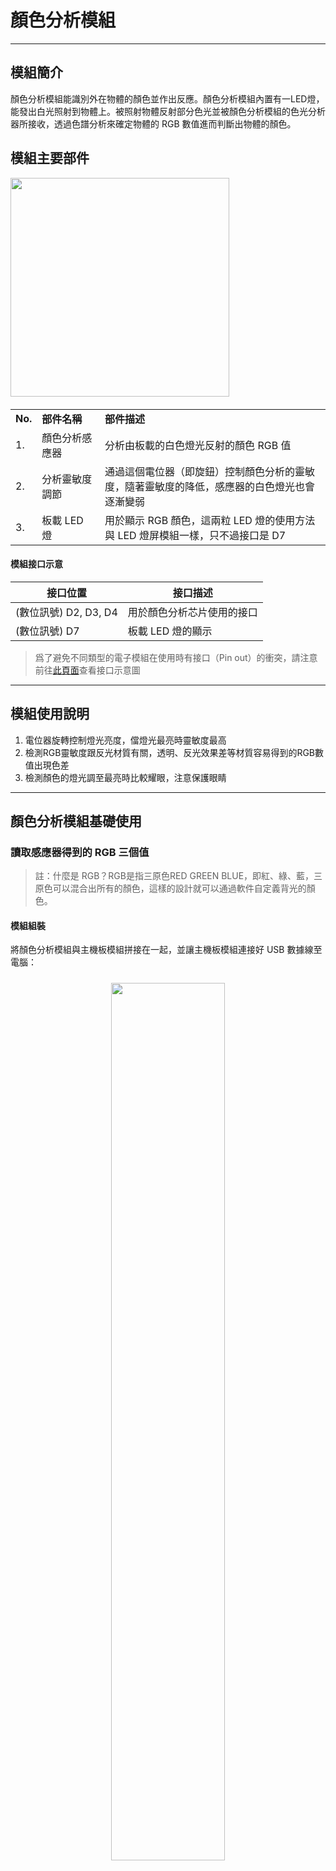 # 顏色分析模組
---

## 模組簡介

顏色分析模組能識別外在物體的顏色並作出反應。顏色分析模組內置有一LED燈，能發出白光照射到物體上。被照射物體反射部分色光並被顏色分析模組的色光分析器所接收，透過色譜分析來確定物體的 RGB 數值進而判斷出物體的顏色。


## 模組主要部件

<img src="../media/colorAnalysize.jpg" width="350"/>

<table style="margin-top:20px;">
	<tr>
		<td width="6%" style="font-weight: bold;">No.</td>
		<td width="20%" style="font-weight: bold;">部件名稱</td>
		<td style="font-weight: bold;">部件描述</td>
	</tr>
	<tr>
		<td>1.</td>
		<td>顏色分析感應器</td>
		<td>分析由板載的白色燈光反射的顏色 RGB 值</td>
	</tr>
	<tr>
		<td>2.</td>
		<td>分析靈敏度調節</td>
		<td>通過這個電位器（即旋鈕）控制顏色分析的靈敏度，隨著靈敏度的降低，感應器的白色燈光也會逐漸變弱</td>
	</tr>
	<tr>
		<td>3.</td>
		<td>板載 LED 燈</td>
		<td>用於顯示 RGB 顏色，這兩粒 LED 燈的使用方法與 LED 燈屏模組一樣，只不過接口是 D7</td>
	</tr>
</table>

#### 模組接口示意

| 接口位置 | 接口描述           |
| -------- | ------------------ |
| (數位訊號) D2, D3, D4    | 用於顏色分析芯片使用的接口       |
| (數位訊號) D7   | 板載 LED 燈的顯示 |

> 爲了避免不同類型的電子模組在使用時有接口（Pin out）的衝突，請注意前往[此頁面](/cocomod/pinout-map)查看接口示意圖

---

## 模組使用說明
1. 電位器旋轉控制燈光亮度，儅燈光最亮時靈敏度最高
2. 檢測RGB靈敏度跟反光材質有關，透明、反光效果差等材質容易得到的RGB數值出現色差
3. 檢測顏色的燈光調至最亮時比較耀眼，注意保護眼睛
---

## 顏色分析模組基礎使用

### 讀取感應器得到的 RGB 三個值

> 註：什麼是 RGB？RGB是指三原色RED GREEN BLUE，即紅、綠、藍，三原色可以混合出所有的顏色，這樣的設計就可以通過軟件自定義背光的顏色。

#### 模組組裝

將顏色分析模組與主機板模組拼接在一起，並讓主機板模組連接好 USB 數據線至電腦：

<div style="padding: 10px 0 10px 0;text-align: center;"><img src="../media/colorAnalysize_assemble.jpg" width="60%" /></div>

#### 積木編程

<div style="padding: 10px 0 10px 0;text-align: center;"><img src="../media/colorAnalysize_block_getRGB.jpg" width="100%" /></div>

#### 最終效果

程式上傳成功後，請點擊右側工具欄的序列埠窗口來查看觸摸感應的數據輸出：

<div style="border:1px solid rgba(0,0,0,.1);padding: 10px 0 10px 0;text-align: center;"><img src="../media/Mar-10-2019 19-55-22.gif" width="40%" /></div>

<div style="padding: 10px 0 10px 0;text-align: center;"><img src="../media/colorAnalysize_result_getRGB.jpg" width="50%" /></div>

---

## 顏色分析模組進階使用

### 製作顏色吸取 LED 燈

#### 模組組裝

將主機板模組，與顏色分析模組 + LED 燈屏模組 + 平行轉接模組結合在一起，並將主機板模組連接到電腦端：

<div style="padding: 10px 0 10px 0;text-align: center;">
	<img style="margin-right:20px;" src="../media/colorAnalysize_module_setLED.jpg" width="40%" />
	<img src="../media/colorAnalysize_assembly_setLED.jpg" width="40%" />
</div>

#### 積木編程

<img src="../media/colorAnalysize_block_setLED.jpg" width="100%"/>

#### 最終效果

程式上傳成功後，將顏色分析模組上的「黃色」部分靠近有色物體（建議使用彩色卡紙），隨後 LED 燈屏便會根據顏色分析模組讀取到的 RGB 數值，顯示近似的顏色

---

## RGB 取色器

<div>
	<iframe style="border: 0" id="inlineColorPicker"
    title="Inline Color Picker"
    width="100%"
    frameBorder="0"
    height="450px"
    scrolling="no"
    src="../tools/FlexiColorPicker/examples/showcase.html">
</iframe>
</div>

